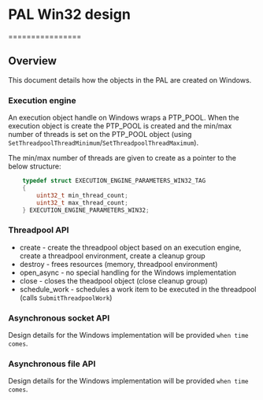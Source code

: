 # PAL Win32 design
================

## Overview

This document details how the objects in the PAL are created on Windows.

### Execution engine

An execution object handle on Windows wraps a PTP_POOL.
When the execution object is create the PTP_POOL is created and the min/max number of threads is set on the PTP_POOL object (using `SetThreadpoolThreadMinimum`/`SetThreadpoolThreadMaximum`).

The min/max number of threads are given to create as a pointer to the below structure:

```c
    typedef struct EXECUTION_ENGINE_PARAMETERS_WIN32_TAG
    {
        uint32_t min_thread_count;
        uint32_t max_thread_count;
    } EXECUTION_ENGINE_PARAMETERS_WIN32;
```

### Threadpool API

- create - create the threadpool object based on an execution engine, create a threadpool environment, create a cleanup group
- destroy - frees resources (memory, threadpool environment)
- open_async - no special handling for the Windows implementation
- close - closes the theadpool object (close cleanup group)
- schedule_work - schedules a work item to be executed in the threadpool (calls `SubmitThreadpoolWork`)

### Asynchronous socket API

Design details for the Windows implementation will be provided `when time comes`.

### Asynchronous file API

Design details for the Windows implementation will be provided `when time comes`.
